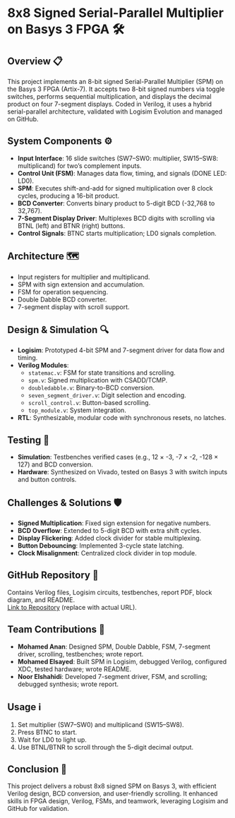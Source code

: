 # 8x8 Signed Serial-Parallel Multiplier on Basys 3 FPGA 🛠️

## Overview 📋
This project implements an 8-bit signed Serial-Parallel Multiplier (SPM) on the Basys 3 FPGA (Artix-7). It accepts two 8-bit signed numbers via toggle switches, performs sequential multiplication, and displays the decimal product on four 7-segment displays. Coded in Verilog, it uses a hybrid serial-parallel architecture, validated with Logisim Evolution and managed on GitHub.

## System Components ⚙️
- **Input Interface**: 16 slide switches (SW7–SW0: multiplier, SW15–SW8: multiplicand) for two’s complement inputs.
- **Control Unit (FSM)**: Manages data flow, timing, and signals (DONE LED: LD0).
- **SPM**: Executes shift-and-add for signed multiplication over 8 clock cycles, producing a 16-bit product.
- **BCD Converter**: Converts binary product to 5-digit BCD (-32,768 to 32,767).
- **7-Segment Display Driver**: Multiplexes BCD digits with scrolling via BTNL (left) and BTNR (right) buttons.
- **Control Signals**: BTNC starts multiplication; LD0 signals completion.

## Architecture 🗺️
- Input registers for multiplier and multiplicand.
- SPM with sign extension and accumulation.
- FSM for operation sequencing.
- Double Dabble BCD converter.
- 7-segment display with scroll support.

## Design & Simulation 🔍
- **Logisim**: Prototyped 4-bit SPM and 7-segment driver for data flow and timing.
- **Verilog Modules**:
  - `statemac.v`: FSM for state transitions and scrolling.
  - `spm.v`: Signed multiplication with CSADD/TCMP.
  - `doubledabble.v`: Binary-to-BCD conversion.
  - `seven_segment_driver.v`: Digit selection and encoding.
  - `scroll_control.v`: Button-based scrolling.
  - `top_module.v`: System integration.
- **RTL**: Synthesizable, modular code with synchronous resets, no latches.

## Testing 🧪
- **Simulation**: Testbenches verified cases (e.g., 12 × -3, -7 × -2, -128 × 127) and BCD conversion.
- **Hardware**: Synthesized on Vivado, tested on Basys 3 with switch inputs and button controls.

## Challenges & Solutions 🛡️
- **Signed Multiplication**: Fixed sign extension for negative numbers.
- **BCD Overflow**: Extended to 5-digit BCD with extra shift cycles.
- **Display Flickering**: Added clock divider for stable multiplexing.
- **Button Debouncing**: Implemented 3-cycle state latching.
- **Clock Misalignment**: Centralized clock divider in top module.

## GitHub Repository 📂
Contains Verilog files, Logisim circuits, testbenches, report PDF, block diagram, and README.  
[Link to Repository](#) (replace with actual URL).

## Team Contributions 👥
- **Mohamed Anan**: Designed SPM, Double Dabble, FSM, 7-segment driver, scrolling, testbenches; wrote report.
- **Mohamed Elsayed**: Built SPM in Logisim, debugged Verilog, configured XDC, tested hardware; wrote README.
- **Noor Elshahidi**: Developed 7-segment driver, FSM, and scrolling; debugged synthesis; wrote report.

## Usage ℹ️
1. Set multiplier (SW7–SW0) and multiplicand (SW15–SW8).
2. Press BTNC to start.
3. Wait for LD0 to light up.
4. Use BTNL/BTNR to scroll through the 5-digit decimal output.

## Conclusion 🎉
This project delivers a robust 8x8 signed SPM on Basys 3, with efficient Verilog design, BCD conversion, and user-friendly scrolling. It enhanced skills in FPGA design, Verilog, FSMs, and teamwork, leveraging Logisim and GitHub for validation.
